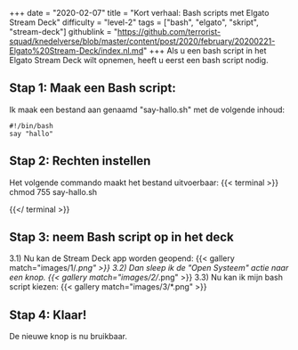 +++
date = "2020-02-07"
title = "Kort verhaal: Bash scripts met Elgato Stream Deck"
difficulty = "level-2"
tags = ["bash", "elgato", "skript", "stream-deck"]
githublink = "https://github.com/terrorist-squad/knedelverse/blob/master/content/post/2020/february/20200221-Elgato%20Stream-Deck/index.nl.md"
+++
Als u een bash script in het Elgato Stream Deck wilt opnemen, heeft u eerst een bash script nodig.
## Stap 1: Maak een Bash script:
Ik maak een bestand aan genaamd "say-hallo.sh" met de volgende inhoud:
```
#!/bin/bash
say "hallo"

```

## Stap 2: Rechten instellen
Het volgende commando maakt het bestand uitvoerbaar:
{{< terminal >}}
chmod 755 say-hallo.sh

{{</ terminal >}}

## Stap 3: neem Bash script op in het deck
3.1) Nu kan de Stream Deck app worden geopend:
{{< gallery match="images/1/*.png" >}}
3.2) Dan sleep ik de "Open Systeem" actie naar een knop.
{{< gallery match="images/2/*.png" >}}
3.3) Nu kan ik mijn bash script kiezen:
{{< gallery match="images/3/*.png" >}}

## Stap 4: Klaar!
De nieuwe knop is nu bruikbaar.
